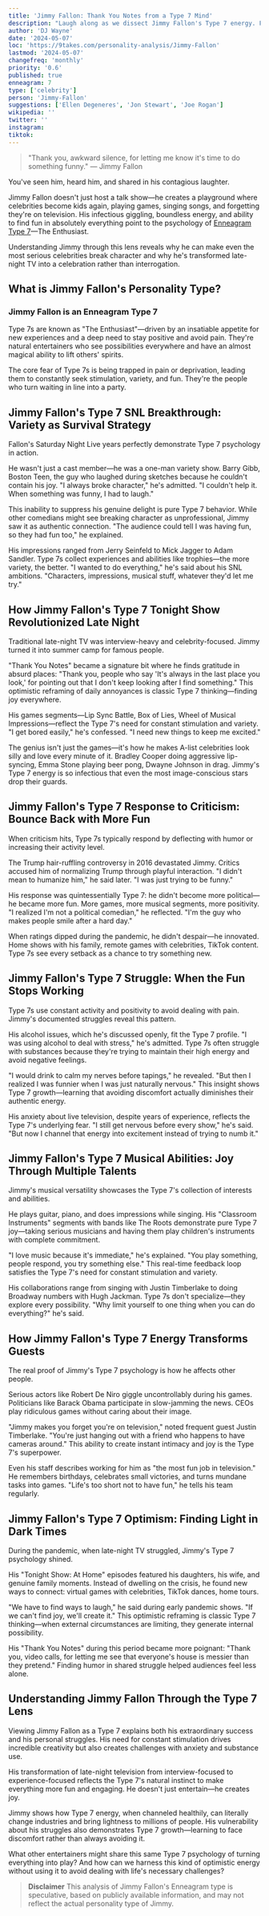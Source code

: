 ```yaml
---
title: 'Jimmy Fallon: Thank You Notes from a Type 7 Mind'
description: "Laugh along as we dissect Jimmy Fallon's Type 7 energy. From SNL to The Tonight Show, explore the psychology behind his contagious humor."
author: 'DJ Wayne'
date: '2024-05-07'
loc: 'https://9takes.com/personality-analysis/Jimmy-Fallon'
lastmod: '2024-05-07'
changefreq: 'monthly'
priority: '0.6'
published: true
enneagram: 7
type: ['celebrity']
person: 'Jimmy-Fallon'
suggestions: ['Ellen Degeneres', 'Jon Stewart', 'Joe Rogan']
wikipedia: ''
twitter: ''
instagram:
tiktok:
---
```


> "Thank you, awkward silence, for letting me know it's time to do something funny." — Jimmy Fallon

<p class="firstLetter">You've seen him, heard him, and shared in his contagious laughter.</p>

Jimmy Fallon doesn't just host a talk show—he creates a playground where celebrities become kids again, playing games, singing songs, and forgetting they're on television. His infectious giggling, boundless energy, and ability to find fun in absolutely everything point to the psychology of [Enneagram Type 7](/enneagram-corner/enneagram-type-7)—The Enthusiast.

Understanding Jimmy through this lens reveals why he can make even the most serious celebrities break character and why he's transformed late-night TV into a celebration rather than interrogation.

## What is Jimmy Fallon's Personality Type?

### Jimmy Fallon is an Enneagram Type 7

Type 7s are known as "The Enthusiast"—driven by an insatiable appetite for new experiences and a deep need to stay positive and avoid pain. They're natural entertainers who see possibilities everywhere and have an almost magical ability to lift others' spirits.

The core fear of Type 7s is being trapped in pain or deprivation, leading them to constantly seek stimulation, variety, and fun. They're the people who turn waiting in line into a party.

## Jimmy Fallon's Type 7 SNL Breakthrough: Variety as Survival Strategy

Fallon's Saturday Night Live years perfectly demonstrate Type 7 psychology in action.

He wasn't just a cast member—he was a one-man variety show. Barry Gibb, Boston Teen, the guy who laughed during sketches because he couldn't contain his joy. "I always broke character," he's admitted. "I couldn't help it. When something was funny, I had to laugh."

This inability to suppress his genuine delight is pure Type 7 behavior. While other comedians might see breaking character as unprofessional, Jimmy saw it as authentic connection. "The audience could tell I was having fun, so they had fun too," he explained.

His impressions ranged from Jerry Seinfeld to Mick Jagger to Adam Sandler. Type 7s collect experiences and abilities like trophies—the more variety, the better. "I wanted to do everything," he's said about his SNL ambitions. "Characters, impressions, musical stuff, whatever they'd let me try."

## How Jimmy Fallon's Type 7 Tonight Show Revolutionized Late Night

Traditional late-night TV was interview-heavy and celebrity-focused. Jimmy turned it into summer camp for famous people.

"Thank You Notes" became a signature bit where he finds gratitude in absurd places: "Thank you, people who say 'It's always in the last place you look,' for pointing out that I don't keep looking after I find something." This optimistic reframing of daily annoyances is classic Type 7 thinking—finding joy everywhere.

His games segments—Lip Sync Battle, Box of Lies, Wheel of Musical Impressions—reflect the Type 7's need for constant stimulation and variety. "I get bored easily," he's confessed. "I need new things to keep me excited."

The genius isn't just the games—it's how he makes A-list celebrities look silly and love every minute of it. Bradley Cooper doing aggressive lip-syncing, Emma Stone playing beer pong, Dwayne Johnson in drag. Jimmy's Type 7 energy is so infectious that even the most image-conscious stars drop their guards.

## Jimmy Fallon's Type 7 Response to Criticism: Bounce Back with More Fun

When criticism hits, Type 7s typically respond by deflecting with humor or increasing their activity level.

The Trump hair-ruffling controversy in 2016 devastated Jimmy. Critics accused him of normalizing Trump through playful interaction. "I didn't mean to humanize him," he said later. "I was just trying to be funny."

His response was quintessentially Type 7: he didn't become more political—he became more fun. More games, more musical segments, more positivity. "I realized I'm not a political comedian," he reflected. "I'm the guy who makes people smile after a hard day."

When ratings dipped during the pandemic, he didn't despair—he innovated. Home shows with his family, remote games with celebrities, TikTok content. Type 7s see every setback as a chance to try something new.

## Jimmy Fallon's Type 7 Struggle: When the Fun Stops Working

Type 7s use constant activity and positivity to avoid dealing with pain. Jimmy's documented struggles reveal this pattern.

His alcohol issues, which he's discussed openly, fit the Type 7 profile. "I was using alcohol to deal with stress," he's admitted. Type 7s often struggle with substances because they're trying to maintain their high energy and avoid negative feelings.

"I would drink to calm my nerves before tapings," he revealed. "But then I realized I was funnier when I was just naturally nervous." This insight shows Type 7 growth—learning that avoiding discomfort actually diminishes their authentic energy.

His anxiety about live television, despite years of experience, reflects the Type 7's underlying fear. "I still get nervous before every show," he's said. "But now I channel that energy into excitement instead of trying to numb it."

## Jimmy Fallon's Type 7 Musical Abilities: Joy Through Multiple Talents

Jimmy's musical versatility showcases the Type 7's collection of interests and abilities.

He plays guitar, piano, and does impressions while singing. His "Classroom Instruments" segments with bands like The Roots demonstrate pure Type 7 joy—taking serious musicians and having them play children's instruments with complete commitment.

"I love music because it's immediate," he's explained. "You play something, people respond, you try something else." This real-time feedback loop satisfies the Type 7's need for constant stimulation and variety.

His collaborations range from singing with Justin Timberlake to doing Broadway numbers with Hugh Jackman. Type 7s don't specialize—they explore every possibility. "Why limit yourself to one thing when you can do everything?" he's said.

## How Jimmy Fallon's Type 7 Energy Transforms Guests

The real proof of Jimmy's Type 7 psychology is how he affects other people.

Serious actors like Robert De Niro giggle uncontrollably during his games. Politicians like Barack Obama participate in slow-jamming the news. CEOs play ridiculous games without caring about their image.

"Jimmy makes you forget you're on television," noted frequent guest Justin Timberlake. "You're just hanging out with a friend who happens to have cameras around." This ability to create instant intimacy and joy is the Type 7's superpower.

Even his staff describes working for him as "the most fun job in television." He remembers birthdays, celebrates small victories, and turns mundane tasks into games. "Life's too short not to have fun," he tells his team regularly.

## Jimmy Fallon's Type 7 Optimism: Finding Light in Dark Times

During the pandemic, when late-night TV struggled, Jimmy's Type 7 psychology shined.

His "Tonight Show: At Home" episodes featured his daughters, his wife, and genuine family moments. Instead of dwelling on the crisis, he found new ways to connect: virtual games with celebrities, TikTok dances, home tours.

"We have to find ways to laugh," he said during early pandemic shows. "If we can't find joy, we'll create it." This optimistic reframing is classic Type 7 thinking—when external circumstances are limiting, they generate internal possibility.

His "Thank You Notes" during this period became more poignant: "Thank you, video calls, for letting me see that everyone's house is messier than they pretend." Finding humor in shared struggle helped audiences feel less alone.

## Understanding Jimmy Fallon Through the Type 7 Lens

Viewing Jimmy Fallon as a Type 7 explains both his extraordinary success and his personal struggles. His need for constant stimulation drives incredible creativity but also creates challenges with anxiety and substance use.

His transformation of late-night television from interview-focused to experience-focused reflects the Type 7's natural instinct to make everything more fun and engaging. He doesn't just entertain—he creates joy.

Jimmy shows how Type 7 energy, when channeled healthily, can literally change industries and bring lightness to millions of people. His vulnerability about his struggles also demonstrates Type 7 growth—learning to face discomfort rather than always avoiding it.

What other entertainers might share this same Type 7 psychology of turning everything into play? And how can we harness this kind of optimistic energy without using it to avoid dealing with life's necessary challenges?

> **Disclaimer** This analysis of Jimmy Fallon's Enneagram type is speculative, based on publicly available information, and may not reflect the actual personality type of Jimmy.
